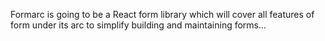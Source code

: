 Formarc is going to be a React form library which will cover all features of form under its arc to simplify building and maintaining forms...
